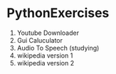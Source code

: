 # PythonExercises 
 1) Youtube Downloader
 2) Gui Caluculator
 3) Audio To Speech (studying)
 4) wikipedia version 1
 5) wikipedia version 2
 
